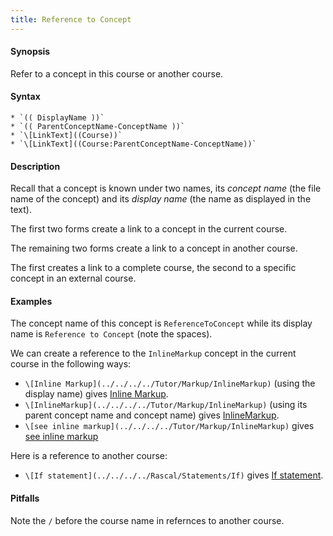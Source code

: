 ```yaml
---
title: Reference to Concept
---
```


#### Synopsis

Refer to a concept in this course or another course.

#### Syntax

``````
* `(( DisplayName ))`
* `(( ParentConceptName-ConceptName ))`
* `\[LinkText]((Course))`
* `\[LinkText]((Course:ParentConceptName-ConceptName))`
``````

#### Description

Recall that a concept is known under two names, its _concept name_ (the file name of the concept) and its _display name_ (the name as displayed in the text).

The first two forms create a link to a concept in the current course.

The remaining two forms create a link to a concept in another course.

The first creates a link to a complete course, the second to a specific concept in an external course.


#### Examples

The concept name of this concept is `ReferenceToConcept` while its display name is `Reference to Concept` (note the spaces).

We can create a reference to the `InlineMarkup` concept in the current course in the following ways:

* `\[Inline Markup](../../../../Tutor/Markup/InlineMarkup)` (using the display name) gives [Inline Markup](../../../../Tutor/Markup/InlineMarkup).
* `\[InlineMarkup](../../../../Tutor/Markup/InlineMarkup)` (using its parent concept name and concept name) gives [InlineMarkup](../../../../Tutor/Markup/InlineMarkup).
* `\[see inline markup](../../../../Tutor/Markup/InlineMarkup)` gives [see inline markup](../../../../Tutor/Markup/InlineMarkup)

Here is a reference to another course:

* `\[If statement](../../../../Rascal/Statements/If)` gives [If statement](../../../../Rascal/Statements/If).

#### Pitfalls

Note the `/` before the course name in refernces to another course.


